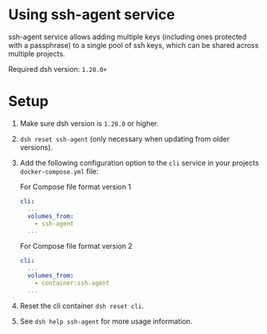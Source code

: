 # Using ssh-agent service

ssh-agent service allows adding multiple keys (including ones protected with a passphrase) to a single pool of ssh keys,
which can be shared across multiple projects.

Required dsh version: `1.20.0+`

# Setup

1. Make sure dsh version is `1.20.0` or higher.
2. `dsh reset ssh-agent` (only necessary when updating from older versions).
3. Add the following configuration option to the `cli` service in your projects `docker-compose.yml` file:

    For Compose file format version 1
    ```yml
    cli:
      ...
      volumes_from:
        - ssh-agent
      ...
    ```

    For Compose file format version 2
    ```yml
    cli:
      ...
      volumes_from:
        - container:ssh-agent
      ...
    ```
4. Reset the cli container `dsh reset cli`.
5. See `dsh help ssh-agent` for more usage information.
